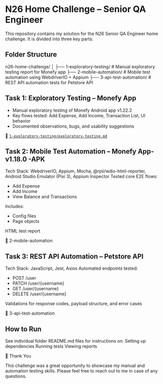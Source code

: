 # N26 Home Challenge – Senior QA Engineer

This repository contains my solution for the N26 Senior QA Engineer home challenge. It is divided into three key parts:

##  Folder Structure
n26-home-challenge/
│
├── 1-exploratory-testing/ # Manual exploratory testing report for Monefy app
├── 2-mobile-automation/ # Mobile test automation using WebdriverIO + Appium
├── 3-api-test-automation/ # REST API automation tests for Petstore API

## Task 1: Exploratory Testing – Monefy App

- Manual exploratory testing of Monefy Android app v1.22.2
- Key flows tested: Add Expense, Add Income, Transaction List, UI behavior
- Documented observations, bugs, and usability suggestions

📄 [`1-exploratory-testing/exploratory-testing.md`](./1-exploratory-testing/exploratory-testing.md)

## Task 2: Mobile Test Automation – Monefy App- v1.18.0 -APK 

Tech Stack: WebdriverIO, Appium, Mocha, @rpii/wdio-html-reporter, Android Studio Emulator (Pixi 3), Appium Inspector
Tested core E2E flows:
- Add Expense
- Add Income
- View Balance and Transactions

Includes:
- Config files
- Page objects

HTML test report

📂 2-mobile-automation

## Task 3: REST API Automation – Petstore API

Tech Stack: JavaScript, Jest, Axios
Automated endpoints tested:
- POST /user
- PATCH /user/{username}
- GET /user/{username}
- DELETE /user/{username}

Validations for response codes, payload structure, and error cases

📂 3-api-test-automation

## How to Run

See individual folder README.md files for instructions on:
Setting up dependencies
Running tests
Viewing reports


🙌 Thank You

This challenge was a great opportunity to showcase my manual and automation testing skills. Please feel free to reach out to me in case of any questions.
